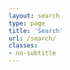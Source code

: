 ```yaml
---
layout: search
type: page
title: 'Search'
url: /search/
classes:
- no-subtitle
---
```

<script type="text/javascript">
$(function() {
	$("#search").focus();
});
</script>
